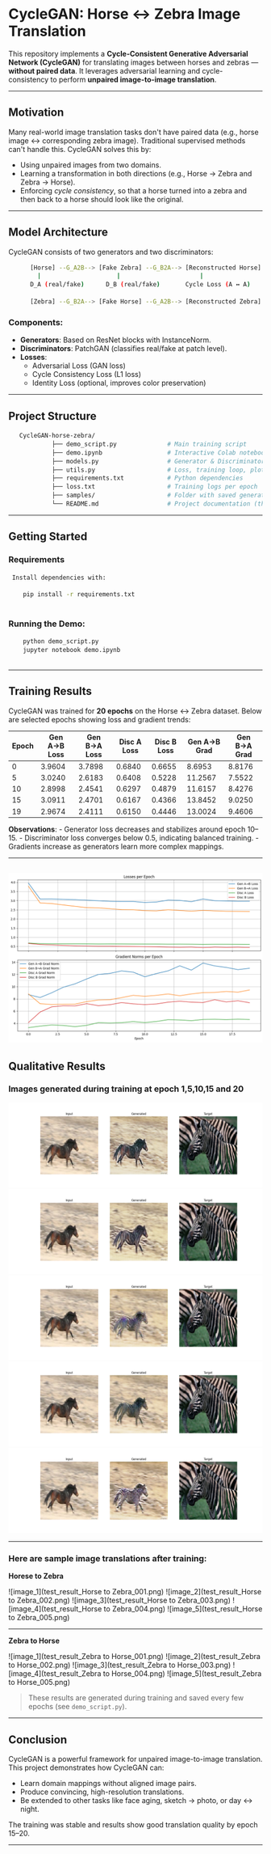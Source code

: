 # CycleGAN: Horse ↔ Zebra Image Translation

This repository implements a **Cycle-Consistent Generative Adversarial Network (CycleGAN)** for translating images between horses and zebras
— **without paired data**. It leverages adversarial learning and cycle-consistency to perform **unpaired image-to-image translation**.

---

## Motivation

Many real-world image translation tasks don't have paired data (e.g., horse image ↔ corresponding zebra image). Traditional supervised
methods can't handle this. CycleGAN solves this by:

- Using unpaired images from two domains.
- Learning a transformation in both directions (e.g., Horse → Zebra and Zebra → Horse).
- Enforcing *cycle consistency*, so that a horse turned into a zebra and then back to a horse should look like the original.

---

##  Model Architecture

CycleGAN consists of two generators and two discriminators:

```bash
      [Horse] --G_A2B--> [Fake Zebra] --G_B2A--> [Reconstructed Horse]
        |                     |                      |
      D_A (real/fake)      D_B (real/fake)       Cycle Loss (A ↔ A)

      [Zebra] --G_B2A--> [Fake Horse] --G_A2B--> [Reconstructed Zebra]
```

### Components:

- **Generators**: Based on ResNet blocks with InstanceNorm.
- **Discriminators**: PatchGAN (classifies real/fake at patch level).
- **Losses**:
  - Adversarial Loss (GAN loss)
  - Cycle Consistency Loss (L1 loss)
  - Identity Loss (optional, improves color preservation)

---

## Project Structure

```bash
   CycleGAN-horse-zebra/
            ├── demo_script.py              # Main training script
            ├── demo.ipynb                  # Interactive Colab notebook
            ├── models.py                   # Generator & Discriminator architectures
            ├── utils.py                    # Loss, training loop, plotting, evaluation
            ├── requirements.txt            # Python dependencies
            ├── loss.txt                    # Training logs per epoch
            ├── samples/                    # Folder with saved generated images
            └── README.md                   # Project documentation (this file)
```

---

## Getting Started

### Requirements

```bash
 Install dependencies with:

    pip install -r requirements.txt
    
```
 ### Running the Demo:
 ```bash
     python demo_script.py
     jupyter notebook demo.ipynb
     
```
---

## Training Results

CycleGAN was trained for **20 epochs** on the Horse ↔ Zebra dataset. Below are selected epochs showing loss and gradient trends:

| Epoch | Gen A→B Loss | Gen B→A Loss | Disc A Loss | Disc B Loss | Gen A→B Grad | Gen B→A Grad |
|-------|--------------|--------------|-------------|-------------|--------------|--------------|
| 0     | 3.9604       | 3.7898       | 0.6840      | 0.6655      | 8.6953       | 8.8176       |
| 5     | 3.0240       | 2.6183       | 0.6408      | 0.5228      | 11.2567      | 7.5522       |
| 10    | 2.8998       | 2.4541       | 0.6297      | 0.4879      | 11.6157      | 8.4276       |
| 15    | 3.0911       | 2.4701       | 0.6167      | 0.4366      | 13.8452      | 9.0250       |
| 19    | 2.9674       | 2.4111       | 0.6150      | 0.4446      | 13.0024      | 9.4606       |

**Observations**:
    - Generator loss decreases and stabilizes around epoch 10–15.
    - Discriminator loss converges below 0.5, indicating balanced training.
    - Gradients increase as generators learn more complex mappings.

---
![train_loss](grad_norms.png)
---
## Qualitative Results

### Images generated during training at epoch 1,5,10,15 and 20

![cycleGAN_generated_images](cycleGAN_generated_epoch_0.png)
![cycleGAN_generated_images](cycleGAN_generated_epoch_5.png)
![cycleGAN_generated_images](cycleGAN_generated_epoch_10.png)
![cycleGAN_generated_images](cycleGAN_generated_epoch_15.png)
![cycleGAN_generated_images](cycleGAN_generated_epoch_19.png)

---

### Here are sample image translations after training:

**Horese to Zebra**

![image_1](test_result_Horse to Zebra_001.png)
![image_2](test_result_Horse to Zebra_002.png)
![image_3](test_result_Horse to Zebra_003.png)
![image_4](test_result_Horse to Zebra_004.png)
![image_5](test_result_Horse to Zebra_005.png)

---

**Zebra to Horse**

![image_1](test_result_Zebra to Horse_001.png)
![image_2](test_result_Zebra to Horse_002.png)
![image_3](test_result_Zebra to Horse_003.png)
![image_4](test_result_Zebra to Horse_004.png)
![image_5](test_result_Zebra to Horse_005.png)


> These results are generated during training and saved every few epochs (see `demo_script.py`).

---

## Conclusion

CycleGAN is a powerful framework for unpaired image-to-image translation. This project demonstrates how CycleGAN can:

- Learn domain mappings without aligned image pairs.
- Produce convincing, high-resolution translations.
- Be extended to other tasks like face aging, sketch → photo, or day ↔ night.

The training was stable and results show good translation quality by epoch 15–20.

---
